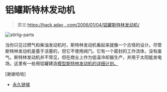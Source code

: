 # 铝罐斯特林发动机

> 原文:[https://hack aday . com/2006/01/04/铝罐斯特林发动机/](https://hackaday.com/2006/01/04/stirling-engine-from-aluminum-cans/)

![](../Images/38f67545357f2bbc3da15e9acfb4c99b.png "stirlig-parts")

当你只见过燃气和柴油发动机时，斯特林发动机看起来就像一个古怪的设计。尽管斯特林发动机是基于活塞的，但它不使用阀门。它有一个密封的工作流体，没有废气。斯特林发动机并不常见，但在商业上作为低温冷却器生产，并用于太阳能发电场。这里有一些用铝罐建造[模型斯特林发动机的详细计划。](http://www.physics.sfasu.edu/astro/courses/egr112/StirlingEngine/stirling.html)

[谢谢哈哈]

*   [永久链接](http://www.physics.sfasu.edu/astro/courses/egr112/StirlingEngine/stirling.html)